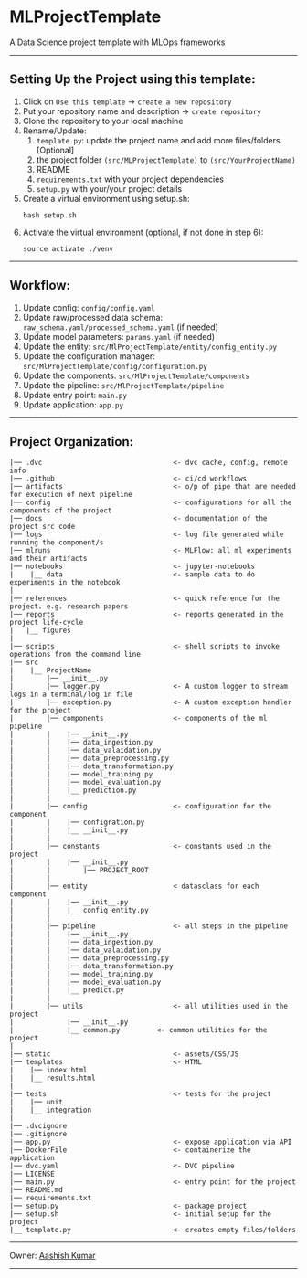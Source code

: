 # MLProjectTemplate
A Data Science project template with MLOps frameworks

---
## Setting Up the Project using this template:
1. Click on `Use this template` -> `create a new repository`
2. Put your repository name and description -> `create repository`
3. Clone the repository to your local machine 
4. Rename/Update:
   1. `template.py`: update the project name and add more files/folders [Optional]
   2. the project folder `(src/MLProjectTemplate)` to `(src/YourProjectName)`
   3. README
   4. `requirements.txt` with your project dependencies
   5. `setup.py` with your/your project details
5. Create a virtual environment using setup.sh:
    ```
    bash setup.sh 
    ```
6. Activate the virtual environment (optional, if not done in step 6):
    ```
    source activate ./venv
    ``` 
----
## Workflow:
1. Update config: `config/config.yaml`
2. Update raw/processed data schema: `raw_schema.yaml/processed_schema.yaml` (if needed)
3. Update model parameters: `params.yaml` (if needed)
4. Update the entity: `src/MlProjectTemplate/entity/config_entity.py`
5. Update the configuration manager: `src/MlProjectTemplate/config/configuration.py`
6. Update the components: `src/MlProjectTemplate/components`
7. Update the pipeline: `src/MlProjectTemplate/pipeline`
8. Update entry point: `main.py`
9. Update application: `app.py`

---
## Project Organization:
```
|── .dvc                                <- dvc cache, config, remote info
|── .github                             <- ci/cd workflows
|── artifacts                           <- o/p of pipe that are needed for execution of next pipeline
|── config                              <- configurations for all the components of the project
|── docs                                <- documentation of the project src code
|── logs                                <- log file generated while running the component/s
|── mlruns                              <- MLFlow: all ml experiments and their artifacts 
|── notebooks                           <- jupyter-notebooks
|    |__ data                           <- sample data to do experiments in the notebook
|
|── references                          <- quick reference for the project. e.g. research papers
|── reports                             <- reports generated in the project life-cycle
|	|__ figures
|
|── scripts                             <- shell scripts to invoke operations from the command line
|── src
|    |__ ProjectName
|        |── __init__.py
|        |── logger.py                  <- A custom logger to stream logs in a terminal/log in file
|        |── exception.py               <- A custom exception handler for the project
|        |── components                 <- components of the ml pipeline
|        |    |── __init__.py
|        |    |── data_ingestion.py
|        |    |── data_valaidation.py
|        |    |── data_preprocessing.py
|        |    |── data_transformation.py
|        |    |── model_training.py
|        |    |── model_evaluation.py
|        |    |__ prediction.py
|        |    
|        |── config                     <- configuration for the component
|        |    |── configration.py
|        |    |__ __init__.py
|		 |
|        |── constants                  <- constants used in the project
|        |    |── __init__.py
|        |        |── PROJECT_ROOT
|        |
|        |── entity                     < datasclass for each component
|        |    |── __init__.py
|        |    |__ config_entity.py
|        |
|        |── pipeline                   <- all steps in the pipeline
|        |    |── __init__.py
|        |    |── data_ingestion.py
|        |    |── data_valaidation.py
|        |    |── data_preprocessing.py
|        |    |── data_transformation.py
|        |    |── model_training.py
|        |    |── model_evaluation.py
|        |    |__ predict.py
|        |   
|        |── utils                      <- all utilities used in the project
|             |── __init__.py
|             |__ common.py	        <- common utilities for the project
|
|── static                              <- assets/CSS/JS
|── templates                           <- HTML
|    |── index.html
|    |__ results.html
|
|── tests                               <- tests for the project
|    |── unit
|    |__ integration
|
|── .dvcignore
|── .gitignore
|── app.py                              <- expose application via API
|── DockerFile                          <- containerize the application
|── dvc.yaml                            <- DVC pipeline
|── LICENSE
|── main.py                             <- entry point for the project
|── README.md
|── requirements.txt
|── setup.py                            <- package project 
|── setup.sh                            <- initial setup for the project
|__ template.py                         <- creates empty files/folders 
```
---

Owner: [Aashish Kumar](https://www.linktr.ee/heydido)

---